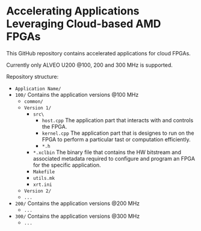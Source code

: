 # Accelerating Applications Leveraging Cloud-based AMD FPGAs

This GitHub repository contains accelerated applications for cloud FPGAs.

Currently only ALVEO U200 @100, 200 and 300 MHz is supported.

Repository structure:

- `Application Name/` 
- `100/` Contains the application versions @100 MHz
   - `common/`
   - `Version 1/`
      - `src\`
         - `host.cpp` The application part that interacts with and controls the FPGA.
         - `kernel.cpp` The application part that is designes to run on the FPGA to perform a particular tast or computation efficiently.
         - `*.h` 
      - `*.xclbin` The binary file that contains the HW bitstream and associated metadata required to configure and program an FPGA for the specific application.
      - `Makefile`
      - `utils.mk`
      - `xrt.ini`
   - `Version 2/`
   - `...`
- `200/` Contains the application versions @200 MHz
   - `...`
- `300/` Contains the application versions @300 MHz
   - `...`
